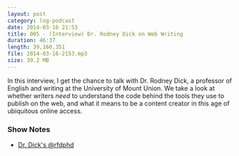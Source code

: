 ```yaml
---
layout: post
category: log-podcast
date: 2014-03-16 21:53
title: 005 - (Interview) Dr. Rodney Dick on Web Writing
duration: 46:37
length: 39,160,351
file: 2014-03-16-2153.mp3
size: 39.2 MB
---
```

In this interview, I get the chance to talk with Dr. Rodney Dick, a professor of English and writing at the University of Mount Union. We take a look at whether writers *need* to understand the code behind the tools they use to publish on the web, and what it means to be a content creator in this age of ubiquitous online access. 

### Show Notes
- [Dr. Dick's @rfdphd](http://twitter.com/rfdphd)